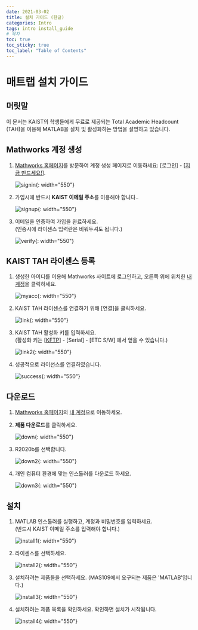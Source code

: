 ```yaml
---
date: 2021-03-02
title: 설치 가이드 (한글)
categories: Intro
tags: intro install_guide
# 목차
toc: true  
toc_sticky: true 
toc_label: "Table of Contents" 
---
```


# 매트랩 설치 가이드
## 머릿말
이 문서는 KAIST의 학생들에게 무료로 제공되는 Total Academic Headcount (TAH)을 이용해 MATLAB을 설치 및 활성화하는 방법을 설명하고 있습니다.

## Mathworks 계정 생성
1. [Mathworks 홈페이지](https://www.mathworks.com)를 방문하여 계정 생성 페이지로 이동하세요: [로그인] - [[지금 만드세요!](https://kr.mathworks.com/mwaccount/register)].

    ![signin]({{site.baseurl}}/images/intro/install/signin.png){: width="550"}

2.  가입시에 반드시 **KAIST 이메일 주소**를 이용해야 합니다..

    ![signup]({{site.baseurl}}/images/intro/install/signup.png){: width="550"}

3.  이메일을 인증하여 가입을 완료하세요.\
    (인증시에 라이센스 입력란은 비워두셔도 됩니다.)

    ![verify]({{site.baseurl}}/images/intro/install/verify.png){: width="550"}

## KAIST TAH 라이센스 등록
1.  생성한 아이디를 이용해 Mathworks 사이트에 로그인하고, 오른쪽 위에 위치한 [내 계정](https://kr.mathworks.com/mwaccount/)을 클릭하세요.

    ![myacc]({{site.baseurl}}/images/intro/install/myacc.png){: width="550"}

2.  KAIST TAH 라이센스를 연결하기 위해 [연결]을 클릭하세요.

    ![link]({{site.baseurl}}/images/intro/install/link.png){: width="550"}

3.  KAIST TAH 활성화 키를 입력하세요.\
    (활성화 키는 [[KFTP](https://kftp.kaist.ac.kr)] - [Serial] - [ETC S/W] 에서 얻을 수 있습니다.)

    ![link2]({{site.baseurl}}/images/intro/install/link2.png){: width="550"}

4.  성공적으로 라이선스를 연결하였습니다.

    ![success]({{site.baseurl}}/images/intro/install/success.png){: width="550"}

## 다운로드
1. [Mathworks 홈페이지](https://www.mathworks.com)의 [내 계정](https://kr.mathworks.com/mwaccount/)으로 이동하세요.

2.  **제품 다운로드**를 클릭하세요.

    ![down]({{site.baseurl}}/images/intro/install/down.png){: width="550"}

3.  R2020b를 선택합니다.

    ![down2]({{site.baseurl}}/images/intro/install/down2.png){: width="550"}

4. 개인 컴퓨터 환경에 맞는 인스톨러를 다운로드 하세요.

    ![down3]({{site.baseurl}}/images/intro/install/down3.png){: width="550"}

## 설치
1. MATLAB 인스톨러를 실행하고, 계정과 비밀번호를 입력하세요.\
    (반드시 KAIST 이메일 주소를 입력해야 합니다.)

    ![install1]({{site.baseurl}}/images/intro/install/install1.png){: width="550"}

2. 라이센스를 선택하세요.

    ![install2]({{site.baseurl}}/images/intro/install/install2.png){: width="550"}

3.  설치하려는 제품들을 선택하세요.
    (MAS109에서 요구되는 제품은 'MATLAB'입니다.)

    ![install3]({{site.baseurl}}/images/intro/install/install3.png){: width="550"}

5. 설치하려는 제품 목록을 확인하세요. 확인하면 설치가 시작됩니다. 

    ![install4]({{site.baseurl}}/images/intro/install/install4.png){: width="550"}
